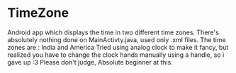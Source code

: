 # TimeZone
Android app which displays the time in two different time zones.
There's absolutely nothing done on MainActivty.java, used only .xml files.
The time zones are : India and America
Tried using analog clock to make it fancy, but realized you have to change the clock hands manually using a handle, so i gave up :3
Please don't judge, Absolute beginner at this.
